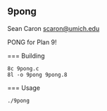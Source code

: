 9pong
-----
Sean Caron
scaron@umich.edu

PONG for Plan 9!

=== Building

```
8c 9pong.c
8l -o 9pong 9pong.8
```

=== Usage

```
./9pong
```

